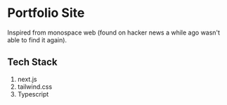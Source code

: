 # Portfolio Site

Inspired from monospace web (found on hacker news a while ago wasn't able to find it again).

## Tech Stack

1. next.js
2. tailwind.css
3. Typescript

